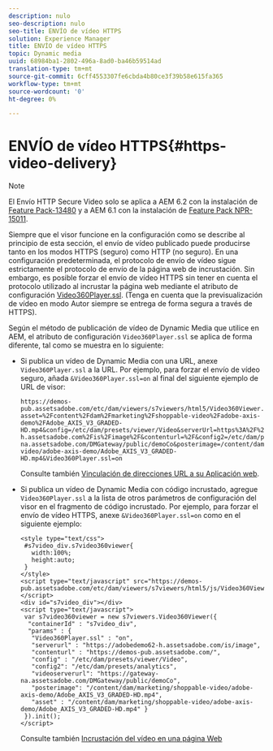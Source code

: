 ```yaml
---
description: nulo
seo-description: nulo
seo-title: ENVÍO de vídeo HTTPS
solution: Experience Manager
title: ENVÍO de vídeo HTTPS
topic: Dynamic media
uuid: 68984ba1-2802-496a-8ad0-ba46b59514ad
translation-type: tm+mt
source-git-commit: 6cff4553307fe6cbda4b80ce3f39b58e615fa365
workflow-type: tm+mt
source-wordcount: '0'
ht-degree: 0%

---
```



# ENVÍO de vídeo HTTPS{#https-video-delivery}

>[!NOTE]
>
>El Envío HTTP Secure Video solo se aplica a AEM 6.2 con la instalación de [Feature Pack-13480](https://www.adobeaemcloud.com/content/marketplace/marketplaceProxy.html?packagePath=/content/companies/public/adobe/packages/cq620/featurepack/cq-6.2.0-featurepack-13480) y a AEM 6.1 con la instalación de [Feature Pack NPR-15011](https://www.adobeaemcloud.com/content/marketplace/marketplaceProxy.html?packagePath=/content/companies/public/adobe/packages/cq610/featurepack/cq-6.1.0-featurepack-15011).

Siempre que el visor funcione en la configuración como se describe al principio de esta sección, el envío de vídeo publicado puede producirse tanto en los modos HTTPS (seguro) como HTTP (no seguro). En una configuración predeterminada, el protocolo de envío de vídeo sigue estrictamente el protocolo de envío de la página web de incrustación. Sin embargo, es posible forzar el envío de vídeo HTTPS sin tener en cuenta el protocolo utilizado al incrustar la página web mediante el atributo de configuración [Video360Player.ssl](/help/aem-viewers-ref/c-html5-aem-asset-viewers/c-html5-aem-video360/r-html5-aem-video360-config-attrib/r-html5-aem-video360-config-attrib-video360player-ssl.md). (Tenga en cuenta que la previsualización de vídeo en modo Autor siempre se entrega de forma segura a través de HTTPS).

Según el método de publicación de vídeo de Dynamic Media que utilice en AEM, el atributo de configuración `Video360Player.ssl` se aplica de forma diferente, tal como se muestra en lo siguiente:

* Si publica un vídeo de Dynamic Media con una URL, anexe `Video360Player.ssl` a la URL. Por ejemplo, para forzar el envío de vídeo seguro, añada `&Video360Player.ssl=on` al final del siguiente ejemplo de URL de visor:

   ```
   https://demos-pub.assetsadobe.com/etc/dam/viewers/s7viewers/html5/Video360Viewer.html?asset=%2Fcontent%2Fdam%2Fmarketing%2Fshoppable-video%2Fadobe-axis-demo%2FAdobe_AXIS_V3_GRADED-HD.mp4&config=/etc/dam/presets/viewer/Video&serverUrl=https%3A%2F%2Fadobedemo62-h.assetsadobe.com%2Fis%2Fimage%2F&contenturl=%2F&config2=/etc/dam/presets/analytics&videoserverurl=https://gateway-na.assetsadobe.com/DMGateway/public/demoCo&posterimage=/content/dam/marketing/shoppable-video/adobe-axis-demo/Adobe_AXIS_V3_GRADED-HD.mp4&Video360Player.ssl=on
   ```

   Consulte también [Vinculación de direcciones URL a su Aplicación web](https://docs.adobe.com/content/help/en/experience-manager-64/assets/dynamic/linking-urls-to-yourwebapplication.html).

* Si publica un vídeo de Dynamic Media con código incrustado, agregue `Video360Player.ssl` a la lista de otros parámetros de configuración del visor en el fragmento de código incrustado. Por ejemplo, para forzar el envío de vídeo HTTPS, anexe `&Video360Player.ssl=on` como en el siguiente ejemplo:

   ```
   <style type="text/css"> 
    #s7video_div.s7video360viewer{ 
      width:100%;  
      height:auto; 
    } 
   </style> 
   <script type="text/javascript" src="https://demos-pub.assetsadobe.com/etc/dam/viewers/s7viewers/html5/js/Video360Viewer.js"></script> 
   <div id="s7video_div"></div> 
   <script type="text/javascript"> 
    var s7video360viewer = new s7viewers.Video360Viewer({ 
     "containerId" : "s7video_div", 
     "params" : {  
      "Video360Player.ssl" : "on", 
      "serverurl" : "https://adobedemo62-h.assetsadobe.com/is/image", 
      "contenturl" : "https://demos-pub.assetsadobe.com/",  
      "config" : "/etc/dam/presets/viewer/Video", 
      "config2": "/etc/dam/presets/analytics", 
      "videoserverurl": "https://gateway-na.assetsadobe.com/DMGateway/public/demoCo", 
      "posterimage": "/content/dam/marketing/shoppable-video/adobe-axis-demo/Adobe_AXIS_V3_GRADED-HD.mp4", 
      "asset" : "/content/dam/marketing/shoppable-video/adobe-axis-demo/Adobe_AXIS_V3_GRADED-HD.mp4" } 
    }).init(); 
   </script>
   ```

   Consulte también [Incrustación del vídeo en una página Web](https://docs.adobe.com/content/help/en/experience-manager-64/assets/dynamic/linking-urls-to-yourwebapplication.html)

